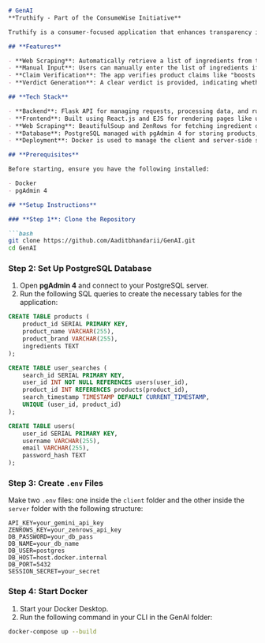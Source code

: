 <!-- # GenAI
**Truthify - Part of the ConsumeWise Initiative**

Truthify is a consumer-focused application that enhances transparency in packaged food products by verifying health-related claims. The project is part of the broader ConsumeWise initiative, helping users make informed, healthier choices by analyzing ingredients and claims made by food products.

## **Features**

- **Web Scraping**: Automatically retrieve a list of ingredients from the web using ZenRows and BeautifulSoup based on user input (product name).
- **Manual Input**: Users can manually enter the list of ingredients if scraping is not available.
- **Claim Verification**: The app verifies product claims like "boosts height" or "supports weight loss" by assessing the ingredients.
- **Verdict Generation**: A clear verdict is provided, indicating whether the product’s health claims are truthful or misleading.

## **Tech Stack**

- **Backend**: Flask API for managing requests, processing data, and running the claim verification logic.
- **Frontend**: Built using React.js and EJS for rendering pages like user searches and prediction results.
- **Web Scraping**: BeautifulSoup and ZenRows for fetching ingredient data from external sources.
- **Database**: PostgreSQL managed with pgAdmin 4 for storing products, users, and search logs.
- **Deployment**: Docker is used to manage the client and server-side services.

## **Prerequisites**

Before starting, ensure you have the following installed:

- Docker
- pgAdmin 4

## **Setup Instructions**

### **Step 1**: Clone the Repository

```bash
git clone https://github.com/Aaditbhandarii/GenAI.git
cd GenAI


__Prerequisites__
Before starting, ensure you have the following installed:
Docker
pgAdmin 4

__Setup Instructions__:

__Step 1__: Clone the Repository:

git clone https://github.com/Aaditbhandarii/GenAI.git

cd GenAI

__Step 2__: Set Up PostgreSQL Database

Open pgAdmin 4 and connect to your PostgreSQL server. Run the following SQL queries to create the necessary tables for the application

CREATE TABLE products (
    product_id SERIAL PRIMARY KEY,
    product_name VARCHAR(255),
    product_brand VARCHAR(255),
    ingredients TEXT
);

CREATE TABLE user_searches (
    search_id SERIAL PRIMARY KEY,
    user_id INT NOT NULL REFERENCES users(user_id),
    product_id INT REFERENCES products(product_id),
    search_timestamp TIMESTAMP DEFAULT CURRENT_TIMESTAMP,
    UNIQUE (user_id, product_id)
);

CREATE TABLE users( 
    user_id SERIAL PRIMARY KEY, 
    username VARCHAR(255), 
    email VARCHAR(255), 
    password_hash TEXT 
);

__Step 3__: Make 2 .env files one inside client folder, other inside server with the following structure 

API_KEY=your_gemini_api_key

ZENROWS_KEY=your_zenrows_api_key

DB_PASSWORD=your_db_pass

DB_NAME=your_db_name

DB_USER=postgres

DB_HOST=host.docker.internal

DB_PORT=5432

SESSION_SECRET=your_secret

__Step 4__: Start your Docker Desktop and run the following command in your CLI in the GenAI folder

docker-compose up --build 









Here’s the complete Markdown content for your README file, ready for you to copy and paste: -->

```markdown
# GenAI
**Truthify - Part of the ConsumeWise Initiative**

Truthify is a consumer-focused application that enhances transparency in packaged food products by verifying health-related claims. The project is part of the broader ConsumeWise initiative, helping users make informed, healthier choices by analyzing ingredients and claims made by food products.

## **Features**

- **Web Scraping**: Automatically retrieve a list of ingredients from the web using ZenRows and BeautifulSoup based on user input (product name).
- **Manual Input**: Users can manually enter the list of ingredients if scraping is not available.
- **Claim Verification**: The app verifies product claims like "boosts height" or "supports weight loss" by assessing the ingredients.
- **Verdict Generation**: A clear verdict is provided, indicating whether the product’s health claims are truthful or misleading.

## **Tech Stack**

- **Backend**: Flask API for managing requests, processing data, and running the claim verification logic.
- **Frontend**: Built using React.js and EJS for rendering pages like user searches and prediction results.
- **Web Scraping**: BeautifulSoup and ZenRows for fetching ingredient data from external sources.
- **Database**: PostgreSQL managed with pgAdmin 4 for storing products, users, and search logs.
- **Deployment**: Docker is used to manage the client and server-side services.

## **Prerequisites**

Before starting, ensure you have the following installed:

- Docker
- pgAdmin 4

## **Setup Instructions**

### **Step 1**: Clone the Repository

```bash
git clone https://github.com/Aaditbhandarii/GenAI.git
cd GenAI
```

### **Step 2**: Set Up PostgreSQL Database

1. Open **pgAdmin 4** and connect to your PostgreSQL server. 
2. Run the following SQL queries to create the necessary tables for the application:

```sql
CREATE TABLE products (
    product_id SERIAL PRIMARY KEY,
    product_name VARCHAR(255),
    product_brand VARCHAR(255),
    ingredients TEXT
);

CREATE TABLE user_searches (
    search_id SERIAL PRIMARY KEY,
    user_id INT NOT NULL REFERENCES users(user_id),
    product_id INT REFERENCES products(product_id),
    search_timestamp TIMESTAMP DEFAULT CURRENT_TIMESTAMP,
    UNIQUE (user_id, product_id)
);

CREATE TABLE users( 
    user_id SERIAL PRIMARY KEY, 
    username VARCHAR(255), 
    email VARCHAR(255), 
    password_hash TEXT 
);
```

### **Step 3**: Create `.env` Files

Make two `.env` files: one inside the `client` folder and the other inside the `server` folder with the following structure:

```
API_KEY=your_gemini_api_key
ZENROWS_KEY=your_zenrows_api_key
DB_PASSWORD=your_db_pass
DB_NAME=your_db_name
DB_USER=postgres
DB_HOST=host.docker.internal
DB_PORT=5432
SESSION_SECRET=your_secret
```

### **Step 4**: Start Docker

1. Start your Docker Desktop.
2. Run the following command in your CLI in the GenAI folder:

```bash
docker-compose up --build
```
```